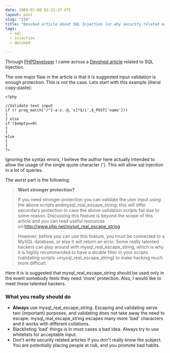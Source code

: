```yaml
---
date: 2009-01-08 02:21:27 UTC
layout: post
slug: "216"
title: "Devshed article about SQL Injection (or why security related articles should only be written by experienced people)"
tags:
  - sql
  - injection
  - devshed

---
```

<p>Through <a href="http://www.phpdeveloper.org/news/11691">PHPDeveloper</a> I came across a <a href="http://www.devshed.com/c/a/PHP/PHP-Programs-to-Prevent-MySQL-Injection-or-HTML-Form-Abuse/">Devshed article</a> related to SQL Injection.</p>

<p>The one major flaw in the article is that it is suggested input validation is enough protection. This is not the case. Lets start with this example (literal copy-paste):</p>

```
<?php

//Validate text input
if (! preg_match('/^[-a-z.-@,'s]*$/i',$_POST['name']))
{
} else
if ($empty==0)
{
}
else
{
}
?>
```

<p>Ignoring the syntax errors, I believe the author here actually intended to allow the usage of the single quote character ('). This will allow sql injection in a lot of queries.</p>

<p>The worst part is the following:</p>

<blockquote><p>
<b>Want stronger protection?</b>

If you need stronger protection you can validate the user input using the above scripts andmysql_real_escape_string; this will offer secondary protection in case the above validation scripts fail due to some reason. Discussing this feature is beyond the scope of this article and you can read useful resources on:http://www.php.net/mysql_real_escape_string
</p><p>
However, before you can use this feature, you must be connected to a MySQL database, or else it will return an error. Some really talented hackers can play around with mysql_real_escape_string, which is why it is highly recommended to have a double filter in your scripts (validating scripts +mysql_real_escape_string) to make hacking much more difficult.
</p></blockquote>

<p>Here it is is suggested that mysql_real_escape_string should be used only in the event somebody feels they need 'more' protection. Also, I would like to meet these talented hackers.</p>

<h3>What you really should do</h3>

<ul>
  <li><strong>Always</strong> use mysql_real_escape_string. Escaping and validating serve two (important) purposes, and validating does not take away the need to escape. mysql_real_escape_string escapes many more 'bad' characters and it works with different collations.</li>
  <li>Blacklisting 'bad' things is in most cases a bad idea. Always try to use whitelists for acceptable input.</li>
  <li>Don't write security related articles if you don't really know the subject. You are potentially placing people at risk, and you promote bad habits.</li>
</ul>
